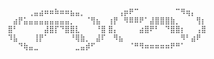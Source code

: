 ⠀⠀⠀⠀⢀⣤⣴⠶⠶⠷⠶⠶⣦⣤⡀⠀⠀⠀⠀
⠀⠀⢠⡶⠟⠉⠀⠀⠀⠀⠀⠀⠀⠉⠻⢶⡄⠀⠀
⠀⣴⡟⣥⣤⣤⣤⣤⣤⣤⣤⣤⡀⠀⠀⠈⢻⣦⠀
⢰⡟⠀⠻⠿⠿⠟⠁⣼⣿⣿⣿⣷⡀⠀⠀⠀⢻⡆
⣿⠃⠀⠀⠀⠀⠀⣼⣿⡏⠙⣿⣿⣇⠀⠀⠀⠘⣿
⣿⡄⠀⠀⠀⠀⣴⣿⠟⠃⠀⠙⣿⣿⡆⠀⠀⢠⣿
⠹⣧⠀⠀⠀⢸⡟⠁⠀⠀⠀⠀⠘⢿⣷⡀⠀⣼⠏
⠀⠻⣦⠀⠀⠀⠀⠀⠀⠀⠀⠀⠀⠀⠻⠃⣴⠟⠀
⠀⠀⠙⢷⣤⣀⠀⠀⠀⠀⠀⠀⠀⣀⣤⡾⠋⠀⠀
⠀⠀⠀⠀⠈⠛⠻⠶⠶⠶⠶⠶⠟⠛⠁⠀⠀⠀⠀


<!---
taiyouuu/taiyouuu is a ✨ special ✨ repository because its `README.md` (this file) appears on your GitHub profile.
You can click the Preview link to take a look at your changes.
--->
